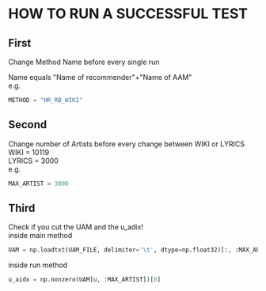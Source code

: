 # HOW TO RUN A SUCCESSFUL TEST

## First

Change Method Name before every single run

Name equals "Name of recommender"+"Name of AAM"<br>
e.g.
```python
METHOD = "HR_RB_WIKI"
```

## Second

Change number of Artists before every change between WIKI or LYRICS<br>
WIKI = 10119<br>
LYRICS = 3000<br>
e.g.
```python
MAX_ARTIST = 3000
```

## Third

Check if you cut the UAM and the u_adix!<br>
inside main method
```python
UAM = np.loadtxt(UAM_FILE, delimiter='\t', dtype=np.float32)[:, :MAX_ARTIST]
```
inside run method
```python
u_aidx = np.nonzero(UAM[u, :MAX_ARTIST])[0]
```

